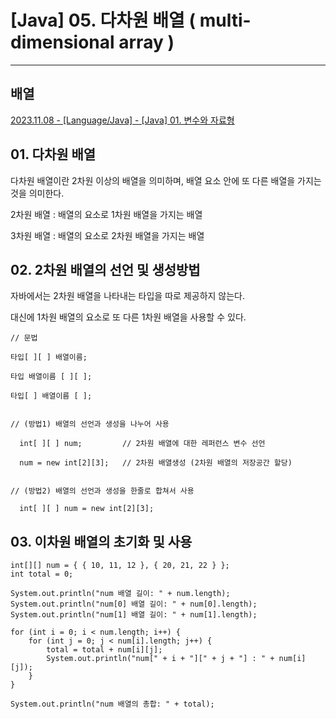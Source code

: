 # \[Java\] 05. 다차원 배열 ( multi-dimensional array )

---

## 배열

[2023.11.08 - \[Language/Java\] - \[Java\] 01. 변수와 자료형](https://leungnyeok.tistory.com/entry/Java-01-%EB%B3%80%EC%88%98%EC%99%80-%EC%9E%90%EB%A3%8C%ED%98%95)

  
  
  
  

## 01\. 다차원 배열

다차원 배열이란 2차원 이상의 배열을 의미하며, 배열 요소 안에 또 다른 배열을 가지는 것을 의미한다.

2차원 배열 : 배열의 요소로 1차원 배열을 가지는 배열

3차원 배열 : 배열의 요소로 2차원 배열을 가지는 배열

  
  
  
  

## 02\. 2차원 배열의 선언 및 생성방법

자바에서는 2차원 배열을 나타내는 타입을 따로 제공하지 않는다.

대신에 1차원 배열의 요소로 또 다른 1차원 배열을 사용할 수 있다.

```
// 문법

타입[ ][ ] 배열이름;

타입 배열이름 [ ][ ];

타입[ ] 배열이름 [ ];


// (방법1) 배열의 선언과 생성을 나누어 사용

  int[ ][ ] num;         // 2차원 배열에 대한 레퍼런스 변수 선언

  num = new int[2][3];   // 2차원 배열생성 (2차원 배열의 저장공간 할당)


// (방법2) 배열의 선언과 생성을 한줄로 합쳐서 사용

  int[ ][ ] num = new int[2][3];
```

  
  
  
  

## 03\. 이차원 배열의 초기화 및 사용

```
int[][] num = { { 10, 11, 12 }, { 20, 21, 22 } };
int total = 0;

System.out.println("num 배열 길이: " + num.length); 
System.out.println("num[0] 배열 길이: " + num[0].length); 
System.out.println("num[1] 배열 길이: " + num[1].length);

for (int i = 0; i < num.length; i++) { 
    for (int j = 0; j < num[i].length; j++) { 
        total = total + num[i][j]; 
        System.out.println("num[" + i + "][" + j + "] : " + num[i][j]); 
    } 
} 

System.out.println("num 배열의 총합: " + total);
```